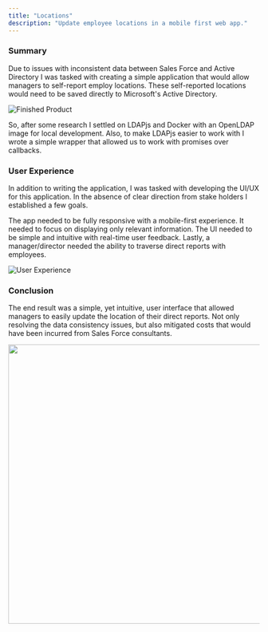 ```yaml
---
title: "Locations"
description: "Update employee locations in a mobile first web app."
---
```

### Summary

Due to issues with inconsistent data between Sales Force and Active Directory I was tasked with creating a simple application that would allow managers to self-report employ locations. These self-reported locations would need to be saved directly to Microsoft's Active Directory.

![Finished Product](./locations/finished.png)

So, after some research I settled on LDAPjs and Docker with an OpenLDAP image for local development. Also, to make LDAPjs easier to work with I wrote a simple wrapper that allowed us to work with promises over callbacks. 

### User Experience

In addition to writing the application, I was tasked with developing the UI/UX for this application. In the absence of clear direction from stake holders I established a few goals.

The app needed to be fully responsive with a mobile-first experience. It needed to focus on displaying only relevant information. The UI needed to be simple and intuitive with real-time user feedback. Lastly, a manager/director needed the ability to traverse direct reports with employees.

![User Experience](./locations/user-experience.png)

### Conclusion

The end result was a simple, yet intuitive, user interface that allowed managers to easily update the location of their direct reports. Not only resolving the data consistency issues, but also mitigated costs that would have been incurred from Sales Force consultants.

<img src="./locations/demo.gif" style="margin: 0 auto; height: 35rem" />
